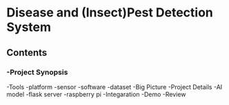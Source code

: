 # Disease and (Insect)Pest Detection System

## Contents
  ### -Project Synopsis
  -Tools
    -platform
    -sensor
    -software
    -dataset
 -Big Picture
 -Project Details
    -AI model
    -flask server
    -raspberry pi
    -Integaration
 -Demo
 -Review
